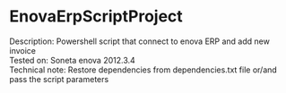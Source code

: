 # EnovaErpScriptProject

Description: Powershell script that connect to enova ERP and add new invoice  
Tested on: Soneta enova 2012.3.4  
Technical note: Restore dependencies from dependencies.txt file or/and pass the script parameters  
